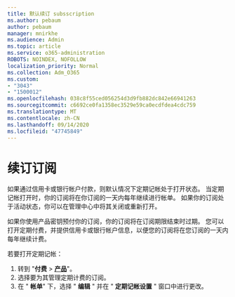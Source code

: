 ```yaml
---
title: 默认续订 subsscription
ms.author: pebaum
author: pebaum
manager: mnirkhe
ms.audience: Admin
ms.topic: article
ms.service: o365-administration
ROBOTS: NOINDEX, NOFOLLOW
localization_priority: Normal
ms.collection: Adm_O365
ms.custom:
- "3043"
- "1500012"
ms.openlocfilehash: 038c8f55ced056254d3d9fb882dc842e66941263
ms.sourcegitcommit: c6692ce0fa1358ec3529e59ca0ecdfdea4cdc759
ms.translationtype: MT
ms.contentlocale: zh-CN
ms.lasthandoff: 09/14/2020
ms.locfileid: "47745849"
---
```

# <a name="renewing-your-subscription"></a>续订订阅

如果通过信用卡或银行帐户付款，则默认情况下定期记帐处于打开状态。 当定期记帐打开时，你的订阅将在你订阅的一天内每年继续进行帐单。 如果你的订阅处于活动状态，你可以在管理中心中将其关闭或重新打开。

如果你使用产品密钥预付你的订阅，你的订阅将在订阅期限结束时过期。 您可以打开定期付费，并提供信用卡或银行帐户信息，以便您的订阅将在您订阅的一天内每年继续计费。

若要打开定期记帐： 

1. 转到 "**付费**  >  **[产品](https://go.microsoft.com/fwlink/p/?linkid=842054)**"。
2. 选择要为其管理定期计费的订阅。
3. 在 " **帐单**" 下，选择 " **编辑** " 并在 " **定期记帐设置** " 窗口中进行更改。 